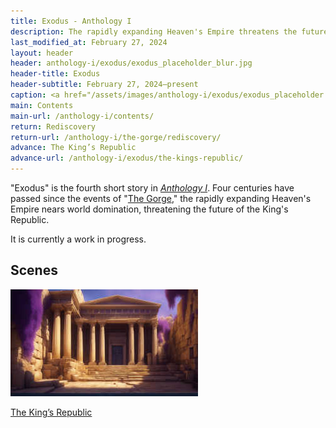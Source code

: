 ```yaml
---
title: Exodus - Anthology I
description: The rapidly expanding Heaven's Empire threatens the future of the King's Republic
last_modified_at: February 27, 2024
layout: header
header: anthology-i/exodus/exodus_placeholder_blur.jpg
header-title: Exodus
header-subtitle: February 27, 2024–present
caption: <a href="/assets/images/anthology-i/exodus/exodus_placeholder.jpg" target="_blank">AI placeholder artwork</a> generated using <a href="https://creator.nightcafe.studio/creation/ug6ks9QVNGEOM3MDgD6M" target="_blank">SDXL 1.0</a> — <a href="https://creativecommons.org/publicdomain/zero/1.0/" target="_blank">CC0 1.0</a>
main: Contents
main-url: /anthology-i/contents/
return: Rediscovery
return-url: /anthology-i/the-gorge/rediscovery/
advance: The King’s Republic
advance-url: /anthology-i/exodus/the-kings-republic/
---
```


"Exodus" is the fourth short story in *[Anthology I](/anthology-i/)*. Four centuries have passed since the events of "[The Gorge](/anthology-i/the-gorge/)," the rapidly expanding Heaven's Empire nears world domination, threatening the future of the King's Republic.

It is currently a work in progress.

## Scenes
<div markdown=0>
    <a class="feature option cropped" href="/anthology-i/exodus/the-kings-republic/">
        <img src="/assets/images/anthology-i/exodus/the_kings_republic_placeholder_small.jpg" alt="The King's Republic placeholder artwork">
        <div><p>The King’s Republic</p></div>
    </a>
</div>